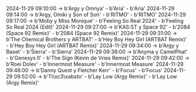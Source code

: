 2024-11-29 09:10:00 -> b'Argy y Omnya' - b'Aria' - b'Aria'
2024-11-29 09:14:00 -> b'Argy, Omiki y Son of Son' - b'RITMO' - b'RITMO'
2024-11-29 09:17:00 -> b'Moby y Miss Monique' - b'Feeling So Real 2024' - b'Feeling So Real 2024 (Edit)'
2024-11-29 09:27:00 -> b'KAS:ST y Space 92' - b'2084 (Space 92 Remix)' - b'2084 (Space 92 Remix)'
2024-11-29 09:31:00 -> b'The Chemical Brothers y ARTBAT' - b'Hey Boy Hey Girl (ARTBAT Remix)' - b'Hey Boy Hey Girl (ARTBAT Remix)'
2024-11-29 09:34:00 -> b'Argy y Baset' - b'Sierra' - b'Sierra'
2024-11-29 09:38:00 -> b'Anyma y CamelPhat' - b'Genesys II' - b'The Sign (Kevin de Vries Remix)'
2024-11-29 09:42:00 -> b'Roei Dolev' - b'Innermost Measure' - b'Innermost Measure'
2024-11-29 09:48:00 -> b'Danny Quest y Fletcher Kerr' - b'Focus' - b'Focus'
2024-11-29 09:52:00 -> b'Ti\xc3\xabsto' - b'Lay Low (Argy Remix)' - b'Lay Low (Argy Remix)'
